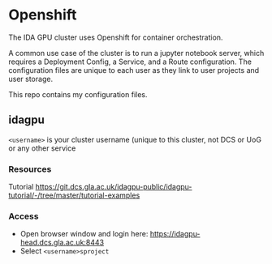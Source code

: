 # Openshift

The IDA GPU cluster uses Openshift for container orchestration.

A common use case of the cluster is to run a jupyter notebook server, which requires a Deployment Config, a Service, and a Route configuration. The configuration files are unique to each user as they link to user projects and user storage. 

This repo contains my configuration files.

## idagpu

`<username>` is your cluster username (unique to this cluster, not DCS or UoG or any other service

### Resources

Tutorial https://git.dcs.gla.ac.uk/idagpu-public/idagpu-tutorial/-/tree/master/tutorial-examples

### Access

- Open browser window and login here: https://idagpu-head.dcs.gla.ac.uk:8443
- Select `<username>sproject`


